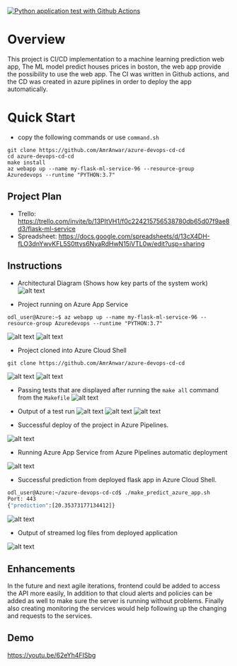 [![Python application test with Github Actions](https://github.com/AmrAnwar/azure-devops-cd-cd/actions/workflows/python-app.yml/badge.svg)](https://github.com/AmrAnwar/azure-devops-cd-cd/actions/workflows/python-app.yml)

# Overview

This project is CI/CD implementation to a machine learning prediction web app, The ML model predict houses prices in boston, the web app provide the possibility to use the web app. The CI was written in Github actions, and the CD was created in azure piplines in order to deploy the app automatically.

# Quick Start
- copy the following commands or use `command.sh` 
```
git clone https://github.com/AmrAnwar/azure-devops-cd-cd
cd azure-devops-cd-cd
make install
az webapp up --name my-flask-ml-service-96 --resource-group Azuredevops --runtime "PYTHON:3.7"
```
## Project Plan

* Trello: https://trello.com/invite/b/13PItVH1/f0c224215756538780db65d07f9ae8d3/flask-ml-service
* Spreadsheet: https://docs.google.com/spreadsheets/d/13cX4DH-fLO3dnYwvKFL5S0ttys6NyaRdHwN15iVTL0w/edit?usp=sharing

## Instructions

* Architectural Diagram (Shows how key parts of the system work)
![alt text](./images/diagram.png)



* Project running on Azure App Service
```
odl_user@Azure:~$ az webapp up --name my-flask-ml-service-96 --resource-group Azuredevops --runtime "PYTHON:3.7"
```
![alt text](./images/webapp-up.png)
![alt text](./images/webapp-3.png)

* Project cloned into Azure Cloud Shell
```
git clone https://github.com/AmrAnwar/azure-devops-cd-cd
```
![alt text](./images/cloned-project.png)
![alt text](./images/cloned-code.png)

* Passing tests that are displayed after running the `make all` command from the `Makefile`
![alt text](./images/make-all.png)

* Output of a test run
![alt text](./images/locust-tests.png)
![alt text](./images/locust-charts.png)
![alt text](./images/pytest.png)


* Successful deploy of the project in Azure Pipelines.

![alt text](./images/deploy.png)


* Running Azure App Service from Azure Pipelines automatic deployment

![alt text](./images/cd.png)

* Successful prediction from deployed flask app in Azure Cloud Shell. 
```bash
odl_user@Azure:~/azure-devops-cd-cd$ ./make_predict_azure_app.sh 
Port: 443
{"prediction":[20.35373177134412]}
```
![alt text](./images/predict.png)



* Output of streamed log files from deployed application

![alt text](./images/log-stream.png)


## Enhancements

In the future and next agile iterations, frontend could be added to access the API more easily, In addition to that cloud alerts and policies can be added as well to make sure the server is running without problems. Finally also creating monitoring the services would help following up the changing and requests to the services.

## Demo 
https://youtu.be/62eYh4FISbg

